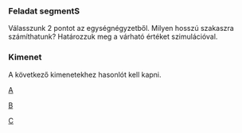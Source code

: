 ### Feladat segmentS
Válasszunk 2 pontot az egységnégyzetből. Milyen hosszú szakaszra számíthatunk? 
Határozzuk meg a várható értéket szimulációval.

### Kimenet
A következő kimenetekhez hasonlót kell kapni. 

[A](abra2.png)

[B](abra3.png)

[C](abra4.png)



